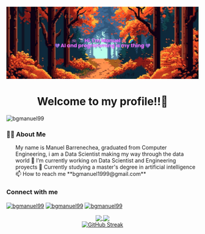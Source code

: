 [![Banner](https://github.com/bgmanuel99/bgmanuel99/blob/main/profile_banner.png)](https://liyasthomas.github.io/banner/)

<h1 align=center>Welcome to my profile!!👋</h1>
<img src="https://komarev.com/ghpvc/?username=bgmanuel99&color=blueviolet&style=flat&label=Visitors&abbreviated=true" alt="bgmanuel99"/>

<div>
  <h3>🧑‍💻 About Me</h3>
  <ul>
    <il>My name is Manuel Barrenechea, graduated from Computer Engineering, i am a Data Scientist making my way through the data world </il>
    <il>🔭 I’m currently working on Data Scientist and Engineering proyects </il>
    <il>🌱 Currently studying a master's degree in artificial intelligence </il>
    <il>📫 How to reach me **bgmanuel1999@gmail.com** </il>
  </ul>
</div>

<h3 align="left">Connect with me</h3>
<p align="left">
<a href="https://twitter.com/bgmanu99" target="blank"><img align="center" src="https://cdn.jsdelivr.net/npm/simple-icons@3.0.1/icons/twitter.svg" alt="bgmanuel99" height="30" width="40"/></a>
<a href="https://www.linkedin.com/in/mbg99" target="blank"><img align="center" src="https://cdn.jsdelivr.net/npm/simple-icons@3.0.1/icons/linkedin.svg" alt="bgmanuel99" height="30" width="40"/></a>
<a href="https://www.instagram.com/bgmanuel99" target="blank"><img align="center" src="https://cdn.jsdelivr.net/npm/simple-icons@3.0.1/icons/instagram.svg" alt="bgmanuel99" height="30" width="40"/></a>
</p>

<div align=center>
  <div>
    <a href="https://github.com/anuraghazra/github-readme-stats">
      <img align=center height=175 src="https://github-readme-stats.vercel.app/api/top-langs/?username=bgmanuel99&layout=compact">
    </a>
    <a href="https://github.com/anuraghazra/github-readme-stats">
      <img align=center height=175 src="https://github-readme-stats.vercel.app/api?username=bgmanuel99&show_icons=true&theme=tokyonight"/>
    </a>
  </div>
  <div>
    <a href="https://git.io/streak-stats">
      <img src="https://github-readme-streak-stats.herokuapp.com?user=bgmanuel99&theme=shadow-purple&hide_border=true&date_format=j%20M%5B%20Y%5D" alt="GitHub Streak"/>
    </a>
  </div>
</div>
